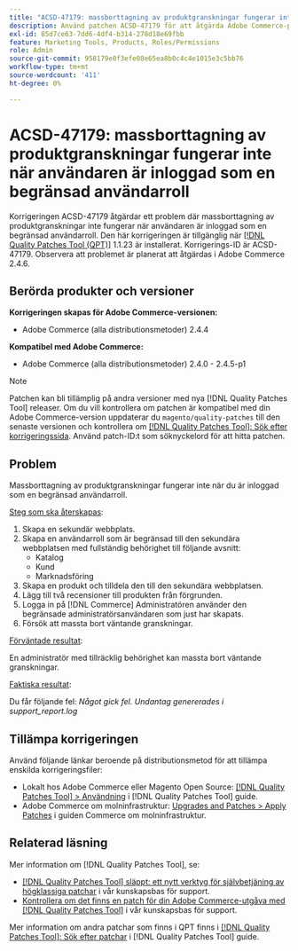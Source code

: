 ```yaml
---
title: "ACSD-47179: massborttagning av produktgranskningar fungerar inte när användaren är inloggad med en begränsad användarroll"
description: Använd patchen ACSD-47179 för att åtgärda Adobe Commerce-problemet där massborttagning av produktrecensioner inte fungerar när användaren är inloggad som en begränsad användarroll.
exl-id: 85d7ce63-7dd6-4df4-b314-278d18e69fbb
feature: Marketing Tools, Products, Roles/Permissions
role: Admin
source-git-commit: 958179e0f3efe08e65ea8b0c4c4e1015e3c5bb76
workflow-type: tm+mt
source-wordcount: '411'
ht-degree: 0%

---
```


# ACSD-47179: massborttagning av produktgranskningar fungerar inte när användaren är inloggad som en begränsad användarroll

Korrigeringen ACSD-47179 åtgärdar ett problem där massborttagning av produktgranskningar inte fungerar när användaren är inloggad som en begränsad användarroll. Den här korrigeringen är tillgänglig när [[!DNL Quality Patches Tool (QPT)]](/help/announcements/adobe-commerce-announcements/magento-quality-patches-released-new-tool-to-self-serve-quality-patches.md) 1.1.23 är installerat. Korrigerings-ID är ACSD-47179. Observera att problemet är planerat att åtgärdas i Adobe Commerce 2.4.6.

## Berörda produkter och versioner

**Korrigeringen skapas för Adobe Commerce-versionen:**

* Adobe Commerce (alla distributionsmetoder) 2.4.4

**Kompatibel med Adobe Commerce:**

* Adobe Commerce (alla distributionsmetoder) 2.4.0 - 2.4.5-p1

>[!NOTE]
>
>Patchen kan bli tillämplig på andra versioner med nya [!DNL Quality Patches Tool] releaser. Om du vill kontrollera om patchen är kompatibel med din Adobe Commerce-version uppdaterar du `magento/quality-patches` till den senaste versionen och kontrollera om [[!DNL Quality Patches Tool]: Sök efter korrigeringssida](https://experienceleague.adobe.com/tools/commerce-quality-patches/index.html). Använd patch-ID:t som söknyckelord för att hitta patchen.

## Problem

Massborttagning av produktgranskningar fungerar inte när du är inloggad som en begränsad användarroll.

<u>Steg som ska återskapas</u>:

1. Skapa en sekundär webbplats.
1. Skapa en användarroll som är begränsad till den sekundära webbplatsen med fullständig behörighet till följande avsnitt:
   * Katalog
   * Kund
   * Marknadsföring
1. Skapa en produkt och tilldela den till den sekundära webbplatsen.
1. Lägg till två recensioner till produkten från förgrunden.
1. Logga in på [!DNL Commerce] Administratören använder den begränsade administratörsanvändaren som just har skapats.
1. Försök att massta bort väntande granskningar.

<u>Förväntade resultat</u>:

En administratör med tillräcklig behörighet kan massta bort väntande granskningar.

<u>Faktiska resultat</u>:

Du får följande fel: _Något gick fel. Undantag genererades i support_report.log_

## Tillämpa korrigeringen

Använd följande länkar beroende på distributionsmetod för att tillämpa enskilda korrigeringsfiler:

* Lokalt hos Adobe Commerce eller Magento Open Source: [[!DNL Quality Patches Tool] > Användning](https://experienceleague.adobe.com/docs/commerce-operations/tools/quality-patches-tool/usage.html) i [!DNL Quality Patches Tool] guide.
* Adobe Commerce om molninfrastruktur: [Upgrades and Patches > Apply Patches](https://experienceleague.adobe.com/docs/commerce-cloud-service/user-guide/develop/upgrade/apply-patches.html) i guiden Commerce om molninfrastruktur.

## Relaterad läsning

Mer information om [!DNL Quality Patches Tool], se:

* [[!DNL Quality Patches Tool] släppt: ett nytt verktyg för självbetjäning av högklassiga patchar](/help/announcements/adobe-commerce-announcements/magento-quality-patches-released-new-tool-to-self-serve-quality-patches.md) i vår kunskapsbas för support.
* [Kontrollera om det finns en patch för din Adobe Commerce-utgåva med [!DNL Quality Patches Tool]](/help/support-tools/patches-available-in-qpt-tool/check-patch-for-magento-issue-with-magento-quality-patches.md) i vår kunskapsbas för support.

Mer information om andra patchar som finns i QPT finns i [[!DNL Quality Patches Tool]: Sök efter patchar](https://experienceleague.adobe.com/tools/commerce-quality-patches/index.html) i [!DNL Quality Patches Tool] guide.
